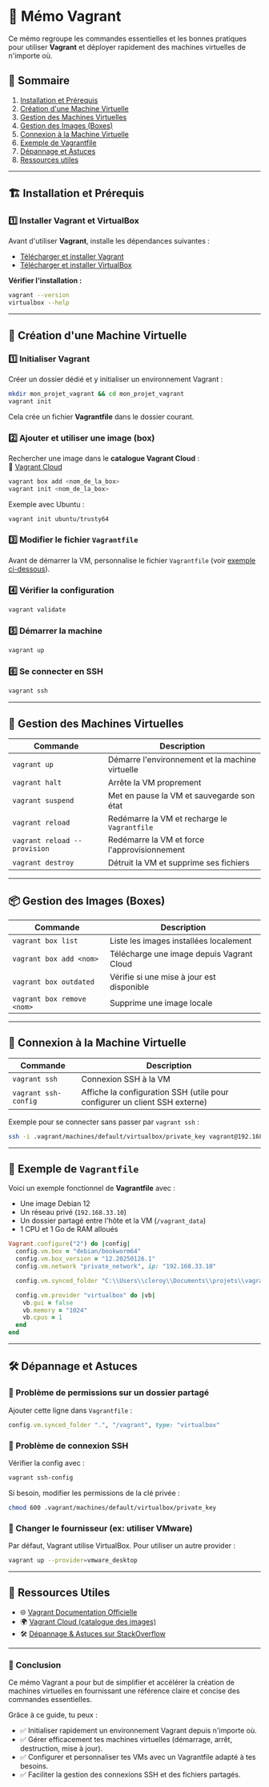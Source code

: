 # 📌 Mémo Vagrant

Ce mémo regroupe les commandes essentielles et les bonnes pratiques pour utiliser **Vagrant** et déployer rapidement des machines virtuelles de n'importe où.

## 📂 Sommaire

1. [Installation et Prérequis](#installation-et-prérequis)
2. [Création d'une Machine Virtuelle](#création-dune-machine-virtuelle)
3. [Gestion des Machines Virtuelles](#gestion-des-machines-virtuelles)
4. [Gestion des Images (Boxes)](#gestion-des-images-boxes)
5. [Connexion à la Machine Virtuelle](#connexion-à-la-machine-virtuelle)
6. [Exemple de Vagrantfile](#exemple-de-vagrantfile)
7. [Dépannage et Astuces](#dépannage-et-astuces)
8. [Ressources utiles](#ressources-utiles)

---

## 🏗 <a name="installation-et-prérequis"></a>Installation et Prérequis

### 1️⃣ Installer Vagrant et VirtualBox

Avant d'utiliser **Vagrant**, installe les dépendances suivantes :

- [Télécharger et installer Vagrant](https://developer.hashicorp.com/vagrant/downloads)
- [Télécharger et installer VirtualBox](https://www.virtualbox.org/wiki/Downloads)

**Vérifier l'installation :**
```sh
vagrant --version
virtualbox --help
```

---

## 🚀 <a name="installation-et-prérequis"></a>Création d'une Machine Virtuelle

### 1️⃣ Initialiser Vagrant
Créer un dossier dédié et y initialiser un environnement Vagrant :
```sh
mkdir mon_projet_vagrant && cd mon_projet_vagrant
vagrant init
```
Cela crée un fichier **Vagrantfile** dans le dossier courant.

### 2️⃣ Ajouter et utiliser une image (box)
Rechercher une image dans le **catalogue Vagrant Cloud** :  
🔗 [Vagrant Cloud](https://app.vagrantup.com/boxes/search)

```sh
vagrant box add <nom_de_la_box>
vagrant init <nom_de_la_box>
```
Exemple avec Ubuntu :
```sh
vagrant init ubuntu/trusty64
```

### 3️⃣ Modifier le fichier `Vagrantfile`
Avant de démarrer la VM, personnalise le fichier `Vagrantfile` (voir [exemple ci-dessous](#exemple-de-vagrantfile)).

### 4️⃣ Vérifier la configuration
```sh
vagrant validate
```

### 5️⃣ Démarrer la machine
```sh
vagrant up
```

### 6️⃣ Se connecter en SSH
```sh
vagrant ssh
```

---

## 🔄 <a name="gestion-des-machines-virtuelles"></a>Gestion des Machines Virtuelles

| Commande | Description |
|----------|------------|
| `vagrant up` | Démarre l'environnement et la machine virtuelle |
| `vagrant halt` | Arrête la VM proprement |
| `vagrant suspend` | Met en pause la VM et sauvegarde son état |
| `vagrant reload` | Redémarre la VM et recharge le `Vagrantfile` |
| `vagrant reload --provision` | Redémarre la VM et force l'approvisionnement |
| `vagrant destroy` | Détruit la VM et supprime ses fichiers |

---

## 📦 <a name="gestion-des-images-boxes"></a>Gestion des Images (Boxes)

| Commande | Description |
|----------|------------|
| `vagrant box list` | Liste les images installées localement |
| `vagrant box add <nom>` | Télécharge une image depuis Vagrant Cloud |
| `vagrant box outdated` | Vérifie si une mise à jour est disponible |
| `vagrant box remove <nom>` | Supprime une image locale |

---

## 🔌 <a name="connexion-à-la-machine-virtuelle"></a>Connexion à la Machine Virtuelle

| Commande | Description |
|----------|------------|
| `vagrant ssh` | Connexion SSH à la VM |
| `vagrant ssh-config` | Affiche la configuration SSH (utile pour configurer un client SSH externe) |

Exemple pour se connecter sans passer par `vagrant ssh` :
```sh
ssh -i .vagrant/machines/default/virtualbox/private_key vagrant@192.168.33.10
```

---

## 📝 <a name="exemple-de-vagrantfile"></a>Exemple de `Vagrantfile`

Voici un exemple fonctionnel de **Vagrantfile** avec :
- Une image Debian 12
- Un réseau privé (`192.168.33.10`)
- Un dossier partagé entre l'hôte et la VM (`/vagrant_data`)
- 1 CPU et 1 Go de RAM alloués

```ruby
Vagrant.configure("2") do |config|
  config.vm.box = "debian/bookworm64"
  config.vm.box_version = "12.20250126.1"
  config.vm.network "private_network", ip: "192.168.33.10"

  config.vm.synced_folder "C:\\Users\\cleroy\\Documents\\projets\\vagrant\\data", "/vagrant_data"

  config.vm.provider "virtualbox" do |vb|
    vb.gui = false
    vb.memory = "1024"
    vb.cpus = 1
  end
end
```

---

## 🛠 <a name="dépannage-et-astuces"></a>Dépannage et Astuces

### 📌 Problème de permissions sur un dossier partagé
Ajouter cette ligne dans `Vagrantfile` :
```ruby
config.vm.synced_folder ".", "/vagrant", type: "virtualbox"
```

### 📌 Problème de connexion SSH
Vérifier la config avec :
```sh
vagrant ssh-config
```
Si besoin, modifier les permissions de la clé privée :
```sh
chmod 600 .vagrant/machines/default/virtualbox/private_key
```

### 📌 Changer le fournisseur (ex: utiliser VMware)
Par défaut, Vagrant utilise VirtualBox. Pour utiliser un autre provider :
```sh
vagrant up --provider=vmware_desktop
```

---

## 🎯 <a name="ressources-utiles"></a>Ressources Utiles

- 🌐 [Vagrant Documentation Officielle](https://developer.hashicorp.com/vagrant)
- 🌍 [Vagrant Cloud (catalogue des images)](https://app.vagrantup.com/boxes/search)
- 🛠 [Dépannage & Astuces sur StackOverflow](https://stackoverflow.com/questions/tagged/vagrant)

---

### 📌 Conclusion

Ce mémo Vagrant a pour but de simplifier et accélérer la création de machines virtuelles en fournissant une référence claire et concise des commandes essentielles.

Grâce à ce guide, tu peux :
- ✅ Initialiser rapidement un environnement Vagrant depuis n'importe où.
- ✅ Gérer efficacement tes machines virtuelles (démarrage, arrêt, destruction, mise à jour).
- ✅ Configurer et personnaliser tes VMs avec un Vagrantfile adapté à tes besoins.
- ✅ Faciliter la gestion des connexions SSH et des fichiers partagés.
